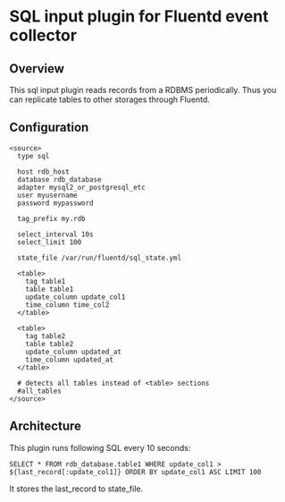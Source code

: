 # SQL input plugin for Fluentd event collector

## Overview

This sql input plugin reads records from a RDBMS periodically. Thus you can replicate tables to other storages through Fluentd.

## Configuration

    <source>
      type sql

      host rdb_host
      database rdb_database
      adapter mysql2_or_postgresql_etc
      user myusername
      password mypassword

      tag_prefix my.rdb

      select_interval 10s
      select_limit 100

      state_file /var/run/fluentd/sql_state.yml

      <table>
        tag table1
        table table1
        update_column update_col1
        time_column time_col2
      </table>

      <table>
        tag table2
        table table2
        update_column updated_at
        time_column updated_at
      </table>

      # detects all tables instead of <table> sections
      #all_tables
    </source>

## Architecture

This plugin runs following SQL every 10 seconds:

    SELECT * FROM rdb_database.table1 WHERE update_col1 > ${last_record[:update_col1]} ORDER BY update_col1 ASC LIMIT 100

It stores the last\_record to state\_file.

